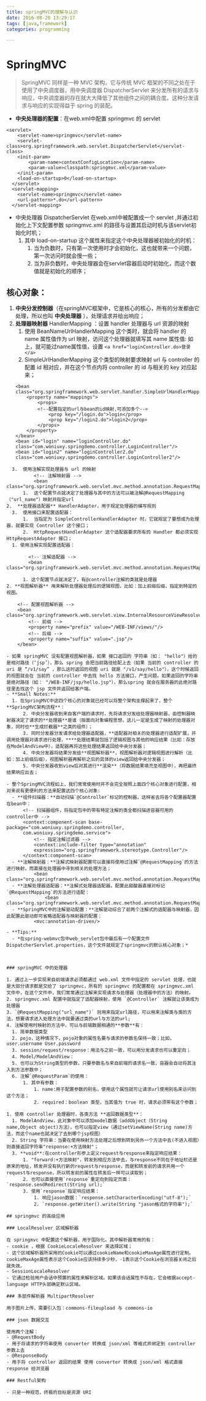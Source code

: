 ```yaml
---
title: springMVC的理解与认识
date: 2016-08-20 13:29:17
tags: [java,framework]
categories: programming

---
```


# SpringMVC

> SpringMVC 同样是一种 MVC 架构，它与传统 MVC 框架的不同之处在于使用了中央调度器，用中央调度器 DispatcherServlet 来分发所有的请求与响应，中央调度器的存在就大大降低了其他组件之间的耦合度。这种分发请求与响应的实现得益于 spring 的装配。

<!--more-->

- **中央处理器的配置**：在web.xml中配置 springmvc 的 servlet

```
<servlet>
  	<servlet-name>springmvc</servlet-name>
  	<servlet-class>org.springframework.web.servlet.DispatcherServlet</servlet-class>
  	<init-param>
  		<param-name>contextConfigLocation</param-name>
  		<param-value>classpath:springmvc.xml</param-value>
  	</init-param>
  	<load-on-startup>0</load-on-startup>
  </servlet>
  <servlet-mapping>
  	<servlet-name>springmvc</servlet-name>
  	<url-pattern>*.do</url-pattern>
  </servlet-mapping>
```
- 中央处理器 DispatcherServlet 在web.xml中被配置成一个 servlet ,并通过初始化上下文配置参数 springmvc.xml 的路径与设置其启动时机与该servlet初始化时机；
	1. 其中 load-on-startup 这个属性来指定这个中央处理器被初始化的时机：
		1. 当为负数时，只有第一次使用时才会初始化，这也就带来一个问题，第一次访问时就会慢一些；
		2. 当为非负数时，中央处理器会在servlet容器启动时初始化，而这个数值就是初始化的顺序；

## 核心对象：

1. **中央分发控制器**（在springMVC框架中，它是核心的核心，所有的分发都由它处理，所以也叫 **中央处理器** ），处理请求并给出响应；
2. **处理器映射器** HandlerMapping ：设置 handler 处理器与 url 资源的映射
	1. 使用 BeanNameUrlHandlerMapping 这个类时，就会将 handler 的 name 属性值作为 url 映射，访问这个处理器就填写其 name 属性值:
			<bean id="login" name="loginController.do" class="com.woniuxy.springdemo.controller.LoginController"/>
		如上，就可能过name属性值，设置	`<a href="loginController.do>登录</a>`
	2.  SimpleUrlHandlerMapping 这个类型的映射要求映射 url 与 controller 的配置 id 相对应，并在这个节点内将 controller 的 id 与相关的 key 对应起来；
	```
	<bean class="org.springframework.web.servlet.handler.SimpleUrlHandlerMapping">
		<property name="mappings">
			<props>
			<!--配置指定的url与bean的id映射,可添加多个-->
				<prop key="/login.do">login</prop>
				<prop key="/login2.do">login2</prop>
			</props>
		</property>
	</bean>
	<bean id="login" name="loginController.do" class="com.woniuxy.springdemo.controller.LoginController"/>
	<bean id="login2" name="loginController2.do" class="com.woniuxy.springdemo.controller.LoginController2"/>
  ```
	3.  使用注解实现处理器与 url 的映射
			<!-- 注解映射器 -->
			<bean class="org.springframework.web.servlet.mvc.method.annotation.RequestMappingHandlerMapping"/>
		1.  这个配置节点就决定了处理器与其中的方法可以被注解@RequestMapping（"url_name"）映射并指定url
2.  **处理器适配器** HandlerAdapter，用于规定处理器的编写规则
	3.  使用接口来配置适配器：
		1.  当指定为 SimpleControllerHandlerAdapter 时，它就规定了要想成为处理器，就要实现 Controller 这个接口；
		2.  HttpRequestHandlerAdapter 这个适配器要求所有的 Handler 都必须实现 HttpRequestAdapter 接口；
	1. 使用注解实现配置适配器：
  ```
			<!-- 注解适配器 -->
			<bean class="org.springframework.web.servlet.mvc.method.annotation.RequestMappingHandlerAdapter"/>
  ```
		1. 这个配置节点就决定了，有@controller注解的类就是处理器
2. **视图解析器** 用来解析处理器处理后的逻辑视图，比如：加上前缀后缀，指定到特定的视图。
  ```
		<!-- 配置视图解析器 -->
		<bean class="org.springframework.web.servlet.view.InternalResourceViewResolver">
			<!-- 前缀 -->
			<property name="prefix" value="/WEB-INF/views/"/>
			<!-- 后缀 -->
			<property name="suffix" value=".jsp"/>
		</bean>
  ```
  - 如果 springMVC 没有配置视图解析器，如果 接口返回的 字符串（如： "hello"）给的是相对路径（‘jsp’），那么 spring 会把当前路径给配上去（如果 当前的 controller 的 uri 是 “/v1/say” ，那么这时返回的视图 uri 就是 "/v1/say/hello"），这个时候返回的视图就会在 当前的 controller 中去找 hello 方法接口，产生问题。如果返回的字符串是绝对路径（如： "/WEB-INF/jsp/hello.jsp"），那么spring 就会在服务器的此绝对路径里去找这个 jsp 文件并返回给客户端。
- **Small Notes:**
	1. 在SpringMVC中这四个核心的对象就已经可以将整个架构支撑起来了，整个**SpringMVC架构流程**：
		2. 中央分发器收到来自客户端的请求时，先将请求分发给处理器映射器，由控制器映射器决定了请求的**处理器**是谁（按面向对象编程思想，这儿一定是生成了映射的处理器对象，同时也**生成拦截器**之类的组件）；
		3. 同时分发器分发请求给处理器适配器，**适配器对相关的处理器进行适配扩展，并调用处理器对请求进行处理，****处理结果就包括了逻辑视图与其他的响应结果（比如：存放在ModelAndView中），适配器再将这些处理结果返回给中央分发器；
		4. 中央分发器将结果分发给**视图解析器**，视图解析器对逻辑视图进行解析（比如：加上前缀后缀），视图解析器再解析之后的具体的view返回给中央分发器；
		5. 中央分发器收到view后对其进行**渲染**（将数据结果填充至视图中），再把最终结果响应出去；

- 整个SpringMVC流程如上，我们常常使用时并不会完全按照上面四个核心对象进行配置，相对来说有更便利的方法来配置这四个核心对象:
	- **组件扫描器：**自动扫描`@Controller`标记的控制器，这样省去将各个配置器配置在bean中：
		<!-- 扫描器组件，将指定包中的带有特定注解的类全都扫描进容器可用的controller中 -->
		<context:component-scan base-package="com.woniuxy.springdemo.controller,
		com.woniuxy.springdemo.service">
			<!-- 指定注解过滤器 -->
			<context:include-filter type="annotation"
			expression="org.springframework.stereotype.Controller"/>
		</context:component-scan>
	- **注解映射器：**注解式映射器配置可以直接将使用过注解`@RequestMapping`的方法进行映射，而直接在处理器中寻到相关的处理方法；
			<bean class="org.springframework.web.servlet.mvc.method.annotation.RequestMappingHandlerMapping"/>
	- **注解处理器适配器：**注解式处理器适配器，配置此甜酸器直接对标记`@RequestMapping`的方法进行适配：
				<bean class="org.springframework.web.servlet.mvc.method.annotation.RequestMappingHandlerAdapter"/>
	- **SpringMVC中的注解驱动配置：**注解驱动综合了前两个注解式的适配器与映射器，因此配置此驱动即可省略适配器与映射器的配置：
			<mvc:annotation-driven/>

- **Tips:**
	- *在spring-webmvc包中web_servlet包中最后有一个配置文件DispatcherServlet.properties，这个文件就规定了springmvc的默认核心对象；*



### springMVC 中的处理器

1. 通过上一步实现来自前端请求必须都通过 web.xml 文件中指定的 servlet 处理，也就是大部分请求都是交给了 springmvc，所有的 springmvc 的配置都在 springmvc.xml 文件中，在这个文件中，我们常常通过注解来实现请求与处理器（处理器中的方法）的映射。
2. springmvc.xml 配置中就指定了适配器映射，使用 `@Controller` 注解就让该类成为处理器
3. `@RequestMapping("url_name")` 则用来指定url路径，可以用来注解类与类的方法，想要请求进入处理方法中就要通过类的url与方法的url;
4. 注解使用时映射的方法中，可以与前端数据相通的**参数**有：
	1. 简单数据类型
	2. pojo，这种情况下，pojo对象的属性名要与请求的参数名保持一致；比如，user.username User.password
	3. session/request/response：用法与之前一致，可以用分发请求也可以重定向；
	4. Model/ModelAndView：
	5. 也可以为String类型的参数，只要参数名与来自前端的请求名一致，容器会自动将其注入到方法参数中；
	6. 注解`@RequestParam`的使用：
		1. 其中有参数：
			1. name:用于配置参数的别名，使用这个属性就可让请求url使用别名来访问到这个方法；
			2. required：boolean 类型，当其值为 true 时，请求必须带有这个参数；

1. 使用 controller 处理器时，各类方法 **返回数据类型**：
	1. ModelAndView，此对象中可以添加model数据（addObject（String name,Object object)方法），也可以指定view（通过setViewName(String name)方法，而这个name也就决定了去到哪个jsp视图）
	2. String 字符串：当要在使用映射方法处理之后想到转到另外一个方法中去(不进入视图）则直接返回字符串"response:+方法映射"；
	3. **void**:在controller形参上定义request与response来指定响应结果：
		1. "forward:+方法映射"，转发到相应方法中去，与response不同在于地址栏还是原来的地址，转发并没有执行新的request与response，而是和转发前的请求共用一个request与response，所以转发前的属性在转发后一样可以读取到；
		2. 也可以直接使用`response`重定向到指定页面：`response.sendRedirect(String url);`
		3. 使用`response`指定响应结果：
			1. 响应jason数据：`response.setCharacterEncoding("utf-8");`
			2. `response.getWriter().write(String "jason格式的字符串");`

## springmvc 的高级应用

### LocalResolver 区域解析器

在 springmvc 中配置这个解析器，用于国际化。其中解析器常用的有：
- cookie ，根据 CookieLocaleResolver 来选择区域；
  - 这个区域解析器所采用的Cookie可以通过cookieName和cookieMaxAge属性进行定制。cookieMaxAge属性表示这个Cookie应该持续多少秒，-1表示这个Cookie在浏览器关闭之后就失效。
- SessionLocaleResolver
  - 它通过检验用户会话中预置的属性来解析区域。如果该会话属性不存在，它会根据accept-language HTTP头部确定默认区域。

### 多部件解析器 MultipartResolver

用于图片上传，需要引入包：commons-fileupload 与 commons-io

### json 数据交互

使用两个注解：
- @RequestBody
  - 用于将请求的字符串使用 converter 转换成 json/xml 等格式并绑定到 controller 参数上去
- @ResponseBody
  - 用于将 controller 返回的结果 使用 converter 转换成 json/xml 格式直接 response 给浏览器

### Restful架构

- 只是一种规范，终极的目标是资源 URI
